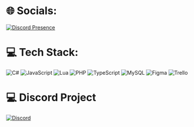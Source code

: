 # :globe_with_meridians: Socials:
[![Discord Presence](https://lanyard.cnrad.dev/api/868524093664800839)](https://discord.com/users/868524093664800839)

# :computer: Tech Stack:
![C#](https://img.shields.io/badge/c%23-%23239120.svg?style=flat&logo=c-sharp&logoColor=white)  ![JavaScript](https://img.shields.io/badge/javascript-%23323330.svg?style=flat&logo=javascript&logoColor=%23F7DF1E) ![Lua](https://img.shields.io/badge/lua-%232C2D72.svg?style=flat&logo=lua&logoColor=white) ![PHP](https://img.shields.io/badge/php-%23777BB4.svg?style=flat&logo=php&logoColor=white) ![TypeScript](https://img.shields.io/badge/typescript-%23007ACC.svg?style=flat&logo=typescript&logoColor=white)      ![MySQL](https://img.shields.io/badge/mysql-%2300f.svg?style=flat&logo=mysql&logoColor=white)    	![Figma](https://img.shields.io/badge/figma-%23F24E1E.svg?style=flat&logo=figma&logoColor=white)  ![Trello](https://img.shields.io/badge/Trello-%23026AA7.svg?style=flat&logo=Trello&logoColor=white)

# 💻 Discord Project 
[![Discord](https://img.shields.io/badge/Discord-%237289DA.svg?logo=discord&logoColor=white)](https://discord.gg/aproleplay) 
